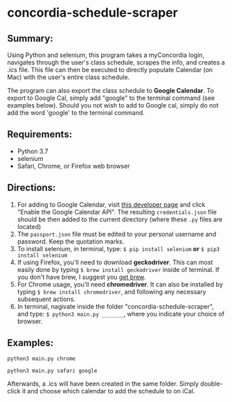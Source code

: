 # concordia-schedule-scraper
## Summary:
Using Python and selenium, this program takes a myConcordia login, navigates through the user's class schedule, scrapes the info, and creates a .ics file.
This file can then be executed to directly populate Calendar (on Mac) with the user's entire class schedule.

The program can also export the class schedule to __Google Calendar__. 
To export to Google Cal, simply add "google" to the terminal command (see examples below).
Should you not wish to add to Google cal, simply do not add the word 'google' to the terminal command.

## Requirements:
* Python 3.7
* selenium
* Safari, Chrome, or Firefox web browser

## Directions:
1. For adding to Google Calendar, visit [this developer page](https://developers.google.com/calendar/quickstart/python) and click "Enable the Google Calendar API".
The resulting `credentials.json` file should be then added to the current directory (where these `.py` files are located)
2. The `passport.json` file must be edited to your personal username and password. Keep the quotation marks.
3. To install selenium, in terminal, type: `$ pip install selenium` __or__ `$ pip3 install selenium`
4. If using Firefox, you'll need to download __geckodriver__. This can most easily done by typing `$ brew install geckodriver` inside of terminal.
If you don't have brew, I suggest you [get brew](https://brew.sh).
5. For Chrome usage, you'll need __chromedriver__. It can also be installed by typing `$ brew install chromedriver`, and following any necessary subsequent actions.
6. In terminal, nagivate inside the folder "concordia-schedule-scraper", and type: `$ python3 main.py _______`, where you indicate your choice of browser.

## Examples:

`python3 main.py chrome`

`python3 main.py safari google`

Afterwards, a .ics will have been created in the same folder. Simply double-click it and choose which calendar to add the schedule to on iCal.
